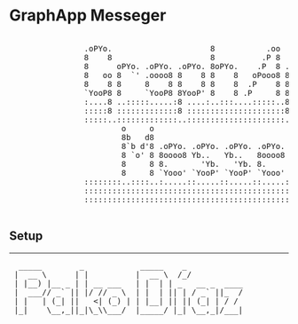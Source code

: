 # GraphApp Messeger 

<pre>                                                                                                           
                .oPYo.                     8           .oo                      
                8    8                     8          .P 8                      
                8      oPYo. .oPYo. .oPYo. 8oPYo.    .P  8 .oPYo. .oPYo.        
                8   oo 8  `' .oooo8 8    8 8    8   oPooo8 8    8 8    8        
                8    8 8     8    8 8    8 8    8  .P    8 8    8 8    8        
                `YooP8 8     `YooP8 8YooP' 8    8 .P     8 8YooP' 8YooP'        
                :....8 ..:::::.....:8 ....:..:::....:::::..8 ....:8 ....:::     
                :::::8 :::::::::::::8 :::::::::::::::::::::8 :::::8 :::::::     
                :::::..:::::::::::::..:::::::::::::::::::::..:::::..:::::::     
                        o     o                                                 
                        8b   d8                                                 
                        8`b d'8 .oPYo. .oPYo. .oPYo. .oPYo. .oPYo. .oPYo. oPYo. 
                        8 `o' 8 8oooo8 Yb..   Yb..   8oooo8 8    8 8oooo8 8  `' 
                        8     8 8.       'Yb.   'Yb. 8.     8    8 8.     8     
                        8     8 `Yooo' `YooP' `YooP' `Yooo' `YooP8 `Yooo' 8     
                ::::::::..::::..:.....::.....::.....::.....::....8 :.....:..::::
                ::::::::::::::::::::::::::::::::::::::::::::::ooP'.:::::::::::::
                ::::::::::::::::::::::::::::::::::::::::::::::...:::::::::::::::

</pre>

## Setup 

---
<pre>
  _____        _            _____    _             
 |  __ \      | |          |  __ \  /_/            
 | |__) |__ _ | | __ ___   | |  | | _   __ _  ____
 |  ___// _` || |/ // _ \  | |  | || | / _` ||_  /
 | |   | (_| ||   <| (_) | | |__| || || (_| | / / 
 |_|    \__,_||_|\_\\___/  |_____/ |_| \__,_|/___|
                                                  
                                                  
</pre>